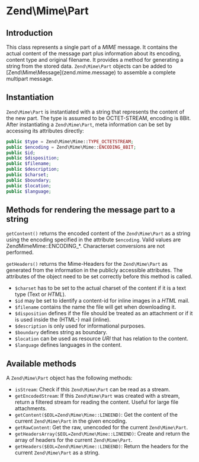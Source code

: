 # Zend\\Mime\\Part

## Introduction

This class represents a single part of a *MIME* message. It contains the actual content of the
message part plus information about its encoding, content type and original filename. It provides a
method for generating a string from the stored data. `Zend\Mime\Part` objects can be added to
\[Zend\\Mime\\Message\](zend.mime.message) to assemble a complete multipart message.

## Instantiation

`Zend\Mime\Part` is instantiated with a string that represents the content of the new part. The type
is assumed to be OCTET-STREAM, encoding is 8Bit. After instantiating a `Zend\Mime\Part`, meta
information can be set by accessing its attributes directly:

```php
public $type = Zend\Mime\Mime::TYPE_OCTETSTREAM;
public $encoding = Zend\Mime\Mime::ENCODING_8BIT;
public $id;
public $disposition;
public $filename;
public $description;
public $charset;
public $boundary;
public $location;
public $language;
```

## Methods for rendering the message part to a string

`getContent()` returns the encoded content of the `Zend\Mime\Part` as a string using the encoding
specified in the attribute `$encoding`. Valid values are ZendMimeMime::ENCODING\_\*. Characterset
conversions are not performed.

`getHeaders()` returns the Mime-Headers for the `Zend\Mime\Part` as generated from the information
in the publicly accessible attributes. The attributes of the object need to be set correctly before
this method is called.

- `$charset` has to be set to the actual charset of the content if it is a text type (Text or
*HTML*).
- `$id` may be set to identify a content-id for inline images in a *HTML* mail.
- `$filename` contains the name the file will get when downloading it.
- `$disposition` defines if the file should be treated as an attachment or if it is used inside the
(HTML-) mail (inline).
- `$description` is only used for informational purposes.
- `$boundary` defines string as boundary.
- `$location` can be used as resource *URI* that has relation to the content.
- `$language` defines languages in the content.

## Available methods

A `Zend\Mime\Part` object has the following methods:

- `isStream`: Check if this `Zend\Mime\Part` can be read as a stream.
- `getEncodedStream`: If this `Zend\Mime\Part` was created with a stream, return a filtered stream
for reading the content. Useful for large file attachments.
- `getContent($EOL=Zend\Mime\Mime::LINEEND)`: Get the content of the current `Zend\Mime\Part` in the
given encoding.
- `getRawContent`: Get the raw, unencoded for the current `Zend\Mime\Part`.
- `getHeadersArray($EOL=Zend\Mime\Mime::LINEEND)`: Create and return the array of headers for the
current `Zend\Mime\Part`.
- `getHeaders($EOL=Zend\Mime\Mime::LINEEND)`: Return the headers for the current `Zend\Mime\Part` as
a string.

